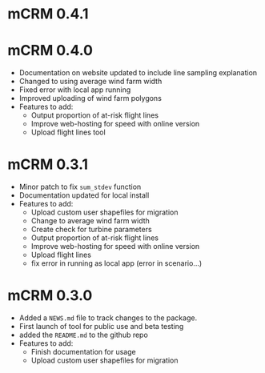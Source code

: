 # mCRM 0.4.1

# mCRM 0.4.0

* Documentation on website updated to include line sampling explanation
* Changed to using average wind farm width
* Fixed error with local app running
* Improved uploading of wind farm polygons
* Features to add:
  * Output proportion of at-risk flight lines
  * Improve web-hosting for speed with online version
  * Upload flight lines tool
  
  

# mCRM 0.3.1

* Minor patch to fix `sum_stdev` function
* Documentation updated for local install
* Features to add:
  * Upload custom user shapefiles for migration
  * Change to average wind farm width
  * Create check for turbine parameters
  * Output proportion of at-risk flight lines
  * Improve web-hosting for speed with online version
  * Upload flight lines
  * fix error in running as local app (error in scenario...)

# mCRM 0.3.0

* Added a `NEWS.md` file to track changes to the package.
* First launch of tool for public use and beta testing
* added the `README.md` to the github repo
* Features to add:
  * Finish documentation for usage
  * Upload custom user shapefiles for migration
